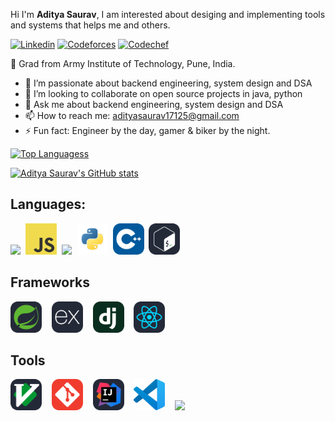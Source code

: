 Hi I'm **Aditya Saurav**, I am interested about desiging and implementing tools and systems that helps me and others.

[![Linkedin](https://img.shields.io/badge/LinkedIn-blue?style=for-the-badge&logo=linkedin&labelColor=blue&link=https://www.linkedin.com/in/aditya-saurav/)](https://www.linkedin.com/in/aditya-saurav/)
[![Codeforces](https://badges.riever.dev/codeforces/24circles.svg)](https://codeforces.com/profile/24circles)
[![Codechef](https://cp-logo.vercel.app/codechef/circles24/)](https://www.codechef.com/users/circles24/)

:school: Grad from Army Institute of Technology, Pune, India.

-   🌱 I’m passionate about backend engineering, system design and DSA
-   👯 I’m looking to collaborate on open source projects in java, python
-   💬 Ask me about backend engineering, system design and DSA
-   📫 How to reach me: adityasaurav17125@gmail.com
-   ⚡ Fun fact: Engineer by the day, gamer & biker by the night.

[![Top Languagess](https://github-readme-stats.vercel.app/api?username=Rico1102&theme=algolia&show_icons=true)](https://github.com/Rico1102)

[![Aditya Saurav's GitHub stats](https://github-readme-stats.vercel.app/api/top-langs?username=Rico1102&hide=html,scss,stylus,blade,jupyter%20notebook,css,batchfile,dockerfile&theme=algolia&show_icons=true)](https://github.com/Rico1102)

## Languages:

<div>
  <img width=50px src="https://brandslogos.com/wp-content/uploads/images/large/java-logo-1.png">&nbsp;
  <img width=50px src="https://raw.githubusercontent.com/github/explore/80688e429a7d4ef2fca1e82350fe8e3517d3494d/topics/javascript/javascript.png">&nbsp;
  <img width=50px src="https://seeklogo.com/images/N/nodejs-logo-FBE122E377-seeklogo.com.png">&nbsp;
  <img width=50px src="https://raw.githubusercontent.com/github/explore/80688e429a7d4ef2fca1e82350fe8e3517d3494d/topics/python/python.png">&nbsp;
  <img width=50px src="https://raw.githubusercontent.com/tandpfun/skill-icons/65dea6c4eaca7da319e552c09f4cf5a9a8dab2c8/icons/CPP.svg">&nbsp;
  <img width=50px src="https://raw.githubusercontent.com/tandpfun/skill-icons/65dea6c4eaca7da319e552c09f4cf5a9a8dab2c8/icons/Bash-Dark.svg">&nbsp;
</div>

## Frameworks

<div>
  <img width=50px src="https://raw.githubusercontent.com/tandpfun/skill-icons/65dea6c4eaca7da319e552c09f4cf5a9a8dab2c8/icons/Spring-Dark.svg">&nbsp;&nbsp;&nbsp;
  <img width=50px src="https://raw.githubusercontent.com/tandpfun/skill-icons/65dea6c4eaca7da319e552c09f4cf5a9a8dab2c8/icons/ExpressJS-Dark.svg">&nbsp;&nbsp;&nbsp;
  <img width=50px src="https://raw.githubusercontent.com/tandpfun/skill-icons/65dea6c4eaca7da319e552c09f4cf5a9a8dab2c8/icons/Django.svg">&nbsp;&nbsp;&nbsp;
  <img width=50px src="https://raw.githubusercontent.com/tandpfun/skill-icons/65dea6c4eaca7da319e552c09f4cf5a9a8dab2c8/icons/React-Dark.svg">&nbsp;&nbsp;&nbsp;
</div>

## Tools

<div>
    <img width=50px src="https://raw.githubusercontent.com/tandpfun/skill-icons/65dea6c4eaca7da319e552c09f4cf5a9a8dab2c8/icons/VIM-Dark.svg">&nbsp;&nbsp;&nbsp;
    <img width=50px src="https://raw.githubusercontent.com/tandpfun/skill-icons/65dea6c4eaca7da319e552c09f4cf5a9a8dab2c8/icons/Git.svg">&nbsp;&nbsp;&nbsp;
    <img width=50px src="https://raw.githubusercontent.com/tandpfun/skill-icons/65dea6c4eaca7da319e552c09f4cf5a9a8dab2c8/icons/Idea-Dark.svg">&nbsp;&nbsp;&nbsp;
    <img width=50px src="https://raw.githubusercontent.com/github/explore/80688e429a7d4ef2fca1e82350fe8e3517d3494d/topics/visual-studio-code/visual-studio-code.png">&nbsp;&nbsp;&nbsp;
    <img width=50px src="https://cdn-icons-png.flaticon.com/512/518/518713.png">&nbsp;
</div>

